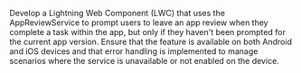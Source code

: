 Develop a Lightning Web Component (LWC) that uses the AppReviewService to prompt users to leave an app review when they complete a task within the app, but only if they haven't been prompted for the current app version. Ensure that the feature is available on both Android and iOS devices and that error handling is implemented to manage scenarios where the service is unavailable or not enabled on the device.

